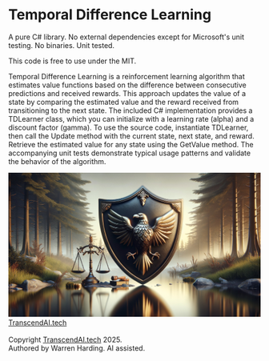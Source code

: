 
# Temporal Difference Learning

A pure C# library. No external dependencies except for Microsoft's unit testing. No binaries. Unit tested.

This code is free to use under the MIT.

Temporal Difference Learning is a reinforcement learning algorithm that estimates value functions based on the difference between consecutive predictions and received rewards. This approach updates the value of a state by comparing the estimated value and the reward received from transitioning to the next state. The included C# implementation provides a TDLearner class, which you can initialize with a learning rate (alpha) and a discount factor (gamma). To use the source code, instantiate TDLearner, then call the Update method with the current state, next state, and reward. Retrieve the estimated value for any state using the GetValue method. The accompanying unit tests demonstrate typical usage patterns and validate the behavior of the algorithm.
 
![AI Image](aiimage.jpg)
[TranscendAI.tech](https://TranscendAI.tech)<br>
<br>
Copyright [TranscendAI.tech](https://TranscendAI.tech) 2025.</br>
Authored by Warren Harding. AI assisted.
  